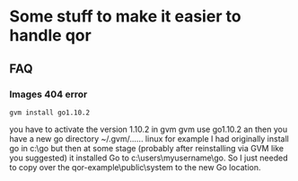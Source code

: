 # Some stuff to make it easier to handle qor

## FAQ

### Images 404 error
```console
gvm install go1.10.2
```    
you have to activate the version 1.10.2 in gvm
gvm use go1.10.2
an then you have a new go directory ~/.gvm/...... linux for example
I had originally install go in c:\go but then at some stage (probably after reinstalling via GVM like you suggested) it installed Go to c:\users\myusername\go. So I just needed to copy over the qor-example\public\system to the new Go location.
